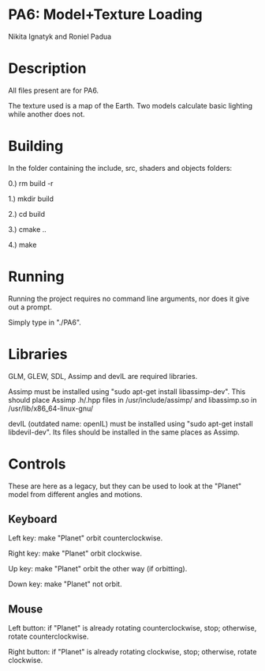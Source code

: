 # PA6: Model+Texture Loading

Nikita Ignatyk and Roniel Padua

# Description

All files present are for PA6.

The texture used is a map of the Earth. Two models calculate basic lighting while another does not.

# Building

In the folder containing the include, src, shaders and objects folders:

0.) rm build -r

1.) mkdir build

2.) cd build

3.) cmake ..

4.) make

# Running

Running the project requires no command line arguments, nor does it give out a prompt.

Simply type in "./PA6".

# Libraries

GLM, GLEW, SDL, Assimp and devIL are required libraries.

Assimp must be installed using "sudo apt-get install libassimp-dev". This should place Assimp .h/.hpp files in /usr/include/assimp/ and libassimp.so in /usr/lib/x86_64-linux-gnu/

devIL (outdated name: openIL) must be installed using "sudo apt-get install libdevil-dev". Its files should be installed in the same places as Assimp.

# Controls

These are here as a legacy, but they can be used to look at the "Planet" model from different angles and motions.

## Keyboard

Left key: make "Planet" orbit counterclockwise.

Right key: make "Planet" orbit clockwise.

Up key: make "Planet" orbit the other way (if orbitting).

Down key: make "Planet" not orbit.

## Mouse

Left button: if "Planet" is already rotating counterclockwise, stop; otherwise, rotate counterclockwise.

Right button: if "Planet" is already rotating clockwise, stop; otherwise, rotate clockwise.

